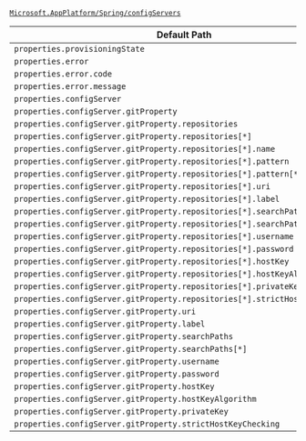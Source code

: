 [`Microsoft.AppPlatform/Spring/configServers`](https://docs.microsoft.com/en-us/azure/templates/microsoft.appplatform/spring/configservers)

| Default Path | Alias |
|---|---|
| `properties.provisioningState` | `Microsoft.AppPlatform/Spring/configServers/provisioningState` |
| `properties.error` | `Microsoft.AppPlatform/Spring/configServers/error` |
| `properties.error.code` | `Microsoft.AppPlatform/Spring/configServers/error.code` |
| `properties.error.message` | `Microsoft.AppPlatform/Spring/configServers/error.message` |
| `properties.configServer` | `Microsoft.AppPlatform/Spring/configServers/configServer` |
| `properties.configServer.gitProperty` | `Microsoft.AppPlatform/Spring/configServers/configServer.gitProperty` |
| `properties.configServer.gitProperty.repositories` | `Microsoft.AppPlatform/Spring/configServers/configServer.gitProperty.repositories` |
| `properties.configServer.gitProperty.repositories[*]` | `Microsoft.AppPlatform/Spring/configServers/configServer.gitProperty.repositories[*]` |
| `properties.configServer.gitProperty.repositories[*].name` | `Microsoft.AppPlatform/Spring/configServers/configServer.gitProperty.repositories[*].name` |
| `properties.configServer.gitProperty.repositories[*].pattern` | `Microsoft.AppPlatform/Spring/configServers/configServer.gitProperty.repositories[*].pattern` |
| `properties.configServer.gitProperty.repositories[*].pattern[*]` | `Microsoft.AppPlatform/Spring/configServers/configServer.gitProperty.repositories[*].pattern[*]` |
| `properties.configServer.gitProperty.repositories[*].uri` | `Microsoft.AppPlatform/Spring/configServers/configServer.gitProperty.repositories[*].uri` |
| `properties.configServer.gitProperty.repositories[*].label` | `Microsoft.AppPlatform/Spring/configServers/configServer.gitProperty.repositories[*].label` |
| `properties.configServer.gitProperty.repositories[*].searchPaths` | `Microsoft.AppPlatform/Spring/configServers/configServer.gitProperty.repositories[*].searchPaths` |
| `properties.configServer.gitProperty.repositories[*].searchPaths[*]` | `Microsoft.AppPlatform/Spring/configServers/configServer.gitProperty.repositories[*].searchPaths[*]` |
| `properties.configServer.gitProperty.repositories[*].username` | `Microsoft.AppPlatform/Spring/configServers/configServer.gitProperty.repositories[*].username` |
| `properties.configServer.gitProperty.repositories[*].password` | `Microsoft.AppPlatform/Spring/configServers/configServer.gitProperty.repositories[*].password` |
| `properties.configServer.gitProperty.repositories[*].hostKey` | `Microsoft.AppPlatform/Spring/configServers/configServer.gitProperty.repositories[*].hostKey` |
| `properties.configServer.gitProperty.repositories[*].hostKeyAlgorithm` | `Microsoft.AppPlatform/Spring/configServers/configServer.gitProperty.repositories[*].hostKeyAlgorithm` |
| `properties.configServer.gitProperty.repositories[*].privateKey` | `Microsoft.AppPlatform/Spring/configServers/configServer.gitProperty.repositories[*].privateKey` |
| `properties.configServer.gitProperty.repositories[*].strictHostKeyChecking` | `Microsoft.AppPlatform/Spring/configServers/configServer.gitProperty.repositories[*].strictHostKeyChecking` |
| `properties.configServer.gitProperty.uri` | `Microsoft.AppPlatform/Spring/configServers/configServer.gitProperty.uri` |
| `properties.configServer.gitProperty.label` | `Microsoft.AppPlatform/Spring/configServers/configServer.gitProperty.label` |
| `properties.configServer.gitProperty.searchPaths` | `Microsoft.AppPlatform/Spring/configServers/configServer.gitProperty.searchPaths` |
| `properties.configServer.gitProperty.searchPaths[*]` | `Microsoft.AppPlatform/Spring/configServers/configServer.gitProperty.searchPaths[*]` |
| `properties.configServer.gitProperty.username` | `Microsoft.AppPlatform/Spring/configServers/configServer.gitProperty.username` |
| `properties.configServer.gitProperty.password` | `Microsoft.AppPlatform/Spring/configServers/configServer.gitProperty.password` |
| `properties.configServer.gitProperty.hostKey` | `Microsoft.AppPlatform/Spring/configServers/configServer.gitProperty.hostKey` |
| `properties.configServer.gitProperty.hostKeyAlgorithm` | `Microsoft.AppPlatform/Spring/configServers/configServer.gitProperty.hostKeyAlgorithm` |
| `properties.configServer.gitProperty.privateKey` | `Microsoft.AppPlatform/Spring/configServers/configServer.gitProperty.privateKey` |
| `properties.configServer.gitProperty.strictHostKeyChecking` | `Microsoft.AppPlatform/Spring/configServers/configServer.gitProperty.strictHostKeyChecking` |


